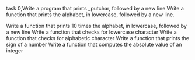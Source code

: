 task 0,Write a program that prints _putchar, followed by a new line
Write a function that prints the alphabet, in lowercase, followed by a new line.


Write a function that prints 10 times the alphabet, in lowercase, followed by a new line
Write a function that checks for lowercase character
Write a function that checks for alphabetic character
Write a function that prints the sign of a number
Write a function that computes the absolute value of an integer
